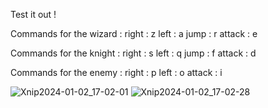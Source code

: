 Test it out !

Commands for the wizard : 
  right : z
  left : a
  jump : r
  attack : e

Commands for the knight : 
  right : s
  left : q
  jump : f
  attack : d

Commands for the enemy : 
  right : p
  left : o
  attack : i

![Xnip2024-01-02_17-02-01](https://github.com/moustaayman/Fighting-Game/assets/133972418/946597bd-8e64-422b-b9f3-afb85d1ecf11)
![Xnip2024-01-02_17-02-28](https://github.com/moustaayman/Fighting-Game/assets/133972418/6c72f889-1dc1-4ba3-ba01-f768881e2e4d)
